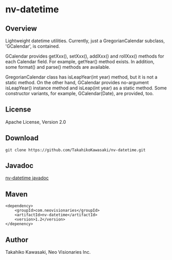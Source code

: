 nv-datetime
===========

Overview
--------

Lightweight datetime utilities. Currently, just a GregorianCalendar
subclass, 'GCalendar', is contained.

GCalendar provides getXxx(), setXxx(), addXxx() and rollXxx() methods
for each Calendar field. For example, getYear() method exists.
In addition, some format() and parse() methods are available.

GregorianCalendar class has isLeapYear(int year) method, but it is
not a static method. On the other hand, GCalendar provides no-argument
isLeapYear() instance method and isLeap(int year) as a static method.
Some constructor variants, for example, GCalendar(Date), are provided,
too.


License
-------

Apache License, Version 2.0


Download
--------

    git clone https://github.com/TakahikoKawasaki/nv-datetime.git


Javadoc
-------

[nv-datetime javadoc](http://TakahikoKawasaki.github.com/nv-datetime/)


Maven
-----

    <dependency>
        <groupId>com.neovisionaries</groupId>
        <artifactId>nv-datetime</artifactId>
        <version>1.2</version>
    </depenency>


Author
------

Takahiko Kawasaki, Neo Visionaries Inc.
